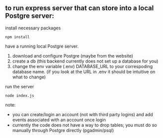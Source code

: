 ## to run express server that can store into a local Postgre server:

install necessary packages

```
npm install
```

have a running local Postgre server.
1. download and configure Postgre (maybe from the website)
2. create a db (this backend currently does not set up a database for you)
3. change the env variable (.env) DATABASE_URL to your correspoding database name. (if you look at the URL in .env it should be intuitive on what to change)

run the server

```
node index.js
```

note: 

- you can create/login an account (not with third party logins) and add events associated with an account once login
- currently the code does not have a way to drop tables; you must do so manually through Postgre directly (pgadmin/psql)



